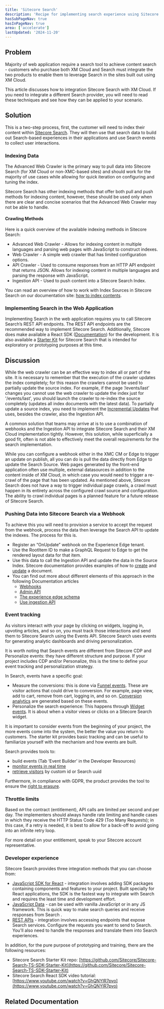 ```yaml
---
title: 'Sitecore Search'
description: 'Recipe for implementing search experience using Sitecore Search'
hasSubPageNav: true
hasInPageNav: true
area: ['accelerate']
lastUpdated: '2024-11-20'
---
```


## Problem

Majority of web application require a search tool to achieve content search - customers who purchase both XM Cloud and Search must integrate the two products to enable them to leverage Search in the sites built out using XM Cloud.

This article discusses how to integration Sitecore Search with XM Cloud. If you need to integrate a different Search provider, you will need to read these techniques and see how they can be applied to your scenario.

## Solution

This is a two-step process, first, the customer will need to index their content within [Sitecore Search](https://doc.sitecore.com/search). They will then use that search data to build out Search-based experiences in their applications and use Search events to collect user interactions.

### Indexing Data

The Advanced Web Crawler is the primary way to pull data into Sitecore Search (for XM Cloud or non-XMC-based sites) and should work for the majority of use cases while allowing for quick iteration on configuring and tuning the index.

Sitecore Search has other indexing methods that offer both pull and push methods for indexing content, however, these should be used only when there are clear and concise scenarios that the Advanced Web Crawler may not be able to handle.

#### Crawling Methods

Here is a quick overview of the available indexing methods in Sitecore Search:

* Advanced Web Crawler - Allows for indexing content in multiple languages and parsing web pages with JavaScript to construct indexes.
* Web Crawler - A simple web crawler that has limited configuration options.
* API Crawler - Used to consume responses from an HTTP API endpoint that returns JSON. Allows for indexing content in multiple languages and parsing the response with JavaScript.
* Ingestion API - Used to push content into a Sitecore Search Index.

You can read an overview of how to work with Index Sources in Sitecore Search on our documentation site: [how to index contents](https://doc.sitecore.com/search/en/users/search-user-guide/using-sources-to-index-content.html).

### Implementing Search in the Web Application

Implementing Search in the web application requires you to call Sitecore Search’s REST API endpoints. The REST API endpoints are the recommended way to implement Sitecore Search. Additionally, Sitecore does make available a React SDK ([Documentation](https://doc.sitecore.com/search/en/developers/search-js-sdk-for-react/introduction-to-sitecore-search-js-sdk-for-react.html)) for the development. It is also available a [Starter Kit](https://github.com/Sitecore/Sitecore-Search-TS-SDK-Starter-Kit/tree/main) for Sitecore Search that is intended for exploratory or prototyping purposes at this time.

## Discussion

While the web crawler can be an effective way to index all or part of the site. It is necessary to remember that the execution of the crawler updates the index completely; for this reason the crawlers cannot be used to partially update the source index. For example, if the page ‘/events/last’ changes you cannot use the web crawler to update the index just for '/events/last', you should launch the crawler to re-index the source completely (updates all index documents with the latest data). To partially update a source index, you need to implement the [Incremental Updates](https://doc.sitecore.com/search/en/users/search-user-guide/enable-incremental-updates-for-a-crawler-source.html) that uses, besides the crawler, also the Ingestion API.

A common solution that teams may arrive at is to use a combination of webhooks and the Ingestion API to integrate Sitecore Search and their XM Cloud implementation tightly. However, this solution, while superficially a good fit, often is not able to effectively meet the overall requirements for the search implementation.

While you can configure a webhook either in the XMC CM or Edge to trigger an update on publish, all you can do is pull the data directly from Edge to update the Search Source. Web pages generated by the front-end application often use multiple, external datasources in addition to the content inside of XM Cloud, in which case you would need to trigger a re-crawl of the page that has been updated. As mentioned above, Sitecore Search does not have a way to trigger individual page crawls, a crawl must happen in its entirety across the configured crawl source and configuration. The ability to crawl individual pages is a planned feature for a future release of Sitecore Search.

### Pushing Data into Sitecore Search via a Webhook

To achieve this you will need to provision a service to accept the request from the webhook, process the data then leverage the Search API to update the indexes. The process for this is.

* Register an “OnUpdate” webhook on the Experience Edge tenant.
* Use the RootItem ID to make a GraphQL Request to Edge to get the rendered layout data for that item.
* Use this data to call the Ingestion API and update the data in the Source Index. Sitecore documentation provides examples of how to [create](https://doc.sitecore.com/search/en/developers/search-developer-guide/creating-a-document-by-passing-attribute-values.html) and [update](https://doc.sitecore.com/search/en/developers/search-developer-guide/updating-a-document.html) a document.
* You can find out more about different elements of this approach in the following Documentation articles
  * [Webhooks](https://doc.sitecore.com/xmc/en/developers/xm-cloud/webhooks.html)
  * [Admin API](https://doc.sitecore.com/xp/en/developers/hd/21/sitecore-headless-development/admin-api.html)
  * [The experience edge schema](https://doc.sitecore.com/xmc/en/developers/xm-cloud/the-experience-edge-schema.html)
  * [Use ingestion API](https://doc.sitecore.com/search/en/developers/search-developer-guide/using-the-ingestion-api-to-add-content-to-an-index.html)

### Event tracking

As visitors interact with your page by clicking on widgets, logging in, upvoting articles, and so on, you must track those interactions and send them to Sitecore Search using the Events API. Sitecore Search uses events for generating analytic dashboards and driving personalization.

It is worth noting that Search events are different from Sitecore CDP and Personalize events: they have different structure and purpose. If your project includes CDP and/or Personalize, this is the time to define your event tracking and personalization strategy.

In Search, events have a specific goal:

* Measure the conversions: this is done via [Funnel events](https://doc.sitecore.com/search/en/developers/search-developer-guide/funnel-events-970331.html). These are visitor actions that could drive to conversion. For example, page view, add to cart, remove from cart, logging in, and so on. [Conversion analytics](https://doc.sitecore.com/search/en/users/search-user-guide/report-types-and-analysis.html#funnel-reports) are generated based on these events.
* Personalize the search experience: This happens through [Widget events](https://doc.sitecore.com/search/en/developers/search-developer-guide/widget-events.html). It is about when a visitor views or clicks on a Sitecore Search widget.

It is important to consider events from the beginning of your project, the more events come into the system, the better the value you return to customers. The starter kit provides basic tracking and can be useful to familiarize yourself with the mechanism and how events are built.

Search provides tools to:

* build events (Tab ‘Event Builder’ in the Developer Resources)
* [monitor events in real time](https://doc.sitecore.com/search/en/developers/search-developer-guide/monitor-an-event-using-the-event-monitor.html)
* [retrieve visitors](https://doc.sitecore.com/search/en/users/search-user-guide/look-up-a-visitor.html) by custom id or Search uuid

Furthermore, in compliance with GDPR, the product provides the tool to ensure the [right to erasure](https://doc.sitecore.com/search/en/users/search-user-guide/delete-a-visitor-profile.html).

### Throttle limits

Based on the contract (entitlement), API calls are limited per second and per day. The implementers should always handle rate limiting and handle cases in which they receive the HTTP Status Code 429 (Too Many Requests); in this case, if a retry is needed, it is best to allow for a back-off to avoid going into an infinite retry loop.

For more detail on your entitlement, speak to your Sitecore account representative.
<br/>

### Developer experience

Sitecore Search provides three integration methods that you can choose from:

* [JavaScript SDK for React](https://doc.sitecore.com/search/en/developers/search-developer-guide/integrating-using-search-js-sdk-for-react.html) - integration involves adding SDK packages containing components and features to your project. Built specially for React applications, the SDK is the fastest way to integrate with Search and requires the least time and development effort.
* [JavaScript Data](https://doc.sitecore.com/search/en/developers/search-developer-guide/integrating-using-search-js-data-package.html) - can be used with vanilla JavaScript or in any JS framework. This is quick way to make search queries and receive responses from Search .
* [REST APIs](https://doc.sitecore.com/search/en/developers/search-developer-guide/integrating-using-rest-apis.html) - integration involves accessing endpoints that expose Search services. Configure the requests you want to send to Search. You'll also need to handle the responses and translate them into Search experiences.

In addition, for the pure purpose of prototyping and training, there are the following resources:

* Sitecore Search Starter Kit repo: [https://github.com/Sitecore/Sitecore-Search-TS-SDK-Starter-Kit](https://github.com/Sitecore/Sitecore-Search-TS-SDK-Starter-Kit)
* Sitecore Search React SDK video tutorial: [https://www.youtube.com/watch?v=GhQNYlR7pvo](https://www.youtube.com/watch?v=GhQNYlR7pvo)

## Related Documentation

<Row columns={2}>
  <Link title="Index Items | Sitecore Documentation" link="https://doc.sitecore.com/search/en/users/search-user-guide/index-items.html" />
  <Link title="API Push - create document | Sitecore Documentation" link="https://doc.sitecore.com/search/en/developers/search-developer-guide/creating-a-document-by-passing-attribute-values.html" />
  <Link title="API Push - update document | Sitecore Documentation" link="https://doc.sitecore.com/search/en/developers/search-developer-guide/updating-a-document.html" />
  <Link title="Sitecore Search TS SDK Starter-Kit | Sitecore Github" link="https://github.com/Sitecore/Sitecore-Search-TS-SDK-Starter-Kit" />
  <Link title="Sitecore Search React SDK | Discover Sitecore Channel" link="https://www.youtube.com/watch?v=GhQNYlR7pvo" />
</Row>
